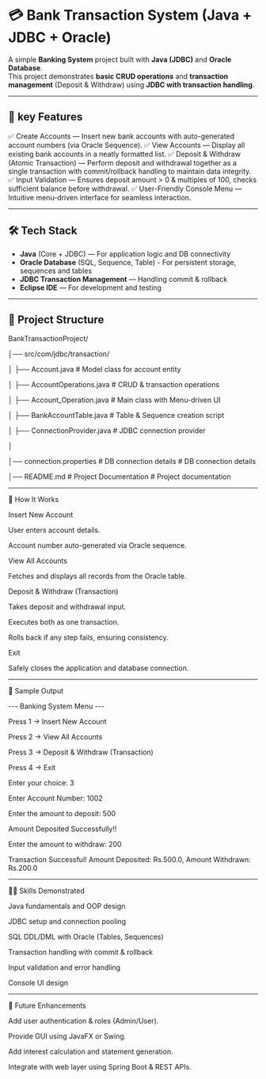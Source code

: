 # 💳 Bank Transaction System (Java + JDBC + Oracle)

A simple **Banking System** project built with **Java (JDBC)** and **Oracle Database**.  
This project demonstrates **basic CRUD operations** and **transaction management** (Deposit & Withdraw) using **JDBC with transaction handling**.

---

## 🚀 key Features

✅ Create Accounts — Insert new bank accounts with auto-generated account numbers (via Oracle Sequence).
✅ View Accounts — Display all existing bank accounts in a neatly formatted list.
✅ Deposit & Withdraw (Atomic Transaction) — Perform deposit and withdrawal together as a single transaction with commit/rollback handling to maintain data integrity.
✅ Input Validation — Ensures deposit amount > 0 & multiples of 100, checks sufficient balance before withdrawal.
✅ User-Friendly Console Menu — Intuitive menu-driven interface for seamless interaction.

---

## 🛠️ Tech Stack

- **Java** (Core + JDBC) — For application logic and DB connectivity 
- **Oracle Database** (SQL, Sequence, Table) - For persistent storage, sequences and tables  
- **JDBC Transaction Management** — Handling commit & rollback 
- **Eclipse IDE** — For development and testing


---

## 📂 Project Structure

BankTransactionProject/

│── src/com/jdbc/transaction/

│ ├── Account.java                                              # Model class for account entity

│ ├── AccountOperations.java                                    # CRUD & transaction operations

│ ├── Account_Operation.java                                    # Main class with Menu-driven UI

│ ├── BankAccountTable.java                                     # Table & Sequence creation script

│ ├── ConnectionProvider.java                                   # JDBC connection provider

│

│── connection.properties # DB connection details              # DB connection details
 
│── README.md # Project Documentation                            # Project documentation


---

📝 How It Works

Insert New Account

User enters account details.

Account number auto-generated via Oracle sequence.

View All Accounts

Fetches and displays all records from the Oracle table.

Deposit & Withdraw (Transaction)

Takes deposit and withdrawal input.

Executes both as one transaction.

Rolls back if any step fails, ensuring consistency.

Exit

Safely closes the application and database connection.

---

📸 Sample Output


--- Banking System Menu ---

Press 1 → Insert New Account

Press 2 → View All Accounts

Press 3 → Deposit & Withdraw (Transaction)

Press 4 → Exit



Enter your choice: 3

Enter Account Number: 1002

Enter the amount to deposit: 500

Amount Deposited Successfully!!

Enter the amount to withdraw: 200

Transaction Successful! Amount Deposited: Rs.500.0, Amount Withdrawn: Rs.200.0

---

🧑‍💻 Skills Demonstrated

Java fundamentals and OOP design

JDBC setup and connection pooling

SQL DDL/DML with Oracle (Tables, Sequences)

Transaction handling with commit & rollback

Input validation and error handling

Console UI design

---

🚧 Future Enhancements

Add user authentication & roles (Admin/User).

Provide GUI using JavaFX or Swing.

Add interest calculation and statement generation.

Integrate with web layer using Spring Boot & REST APIs.
